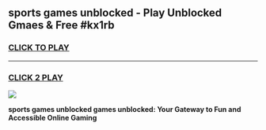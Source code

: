 
## sports games unblocked - Play Unblocked Gmaes & Free #kx1rb
<h3>
<a href="https://news.freeplayer.one?title=sports_games_unblocked&ref=26F">CLICK TO PLAY</a></h3>
<hr>

<h3>
<a href="https://news.freeplayer.one?title=sports_games_unblocked&ref=26F">CLICK 2 PLAY</a>
  
</h3>

<a href="https://news.freeplayer.one?title=sports_games_unblocked&ref=26F/"><img src="https://clearcache.store/games.png"></a>


**sports games unblocked games unblocked: Your Gateway to Fun and Accessible Online Gaming**
